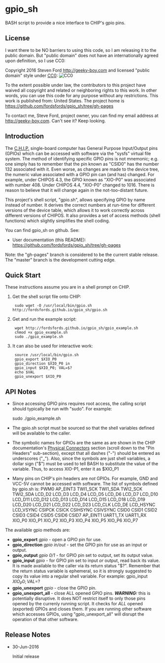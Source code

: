 # gpio_sh
BASH script to provide a nice interface to CHIP's gpio pins.

## License

I want there to be NO barriers to using this code, so I am releasing it to the public domain.  But "public domain" does not have an internationally agreed upon definition, so I use CC0:

Copyright 2016 Steven Ford http://geeky-boy.com and licensed
"public domain" style under
[CC0](http://creativecommons.org/publicdomain/zero/1.0/): 
![CC0](https://licensebuttons.net/p/zero/1.0/88x31.png "CC0")

To the extent possible under law, the contributors to this project have
waived all copyright and related or neighboring rights to this work.
In other words, you can use this code for any purpose without any
restrictions.  This work is published from: United States.  The project home
is https://github.com/fordsfords/gpio_sh/tree/gh-pages

To contact me, Steve Ford, project owner, you can find my email address
at http://geeky-boy.com.  Can't see it?  Keep looking.

## Introduction

The [C.H.I.P.](http://getchip.com/) single-board computer has General Purpose
Input/Output pins (GPIOs) which can be accessed with software via the "sysfs"
virtual file system.  The method of identifying specific GPIO pins is not
mnemonic; e.g. one simply has to remember that the pin known as "CSID0" has the
number 132 associated with it.  Even worse, as changes are made to the device
tree, the numeric value associated with a GPIO pin can (and has) changed.  For
example, under CHIPOS 4.3, the GPIO known as "XIO-P0" was associated with
number 408.  Under CHIPOS 4.4, "XIO-P0" changed to 1016.  There is reason to
believe that it will change again in the not-too-distant future.

This project's shell script, "gpio.sh", allows specifying GPIO by name instead
of number.  It derives the correct numbers at run-time for different versions
of the device table, which allows it to work correctly across different
versions of CHIPOS.  It also provides a set of access methods (shell functions)
which slightly simplifies the shell coding.

You can find gpio_sh on github.  See:

* User documentation (this README): https://github.com/fordsfords/gpio_sh/tree/gh-pages

Note: the "gh-pages" branch is considered to be the current stable release.  The "master" branch is the development cutting edge.

## Quick Start

These instructions assume you are in a shell prompt on CHIP.

1. Get the shell script file onto CHIP:

        sudo wget -O /usr/local/bin/gpio.sh http://fordsfords.github.io/gpio_sh/gpio.sh

2. Get and run the example script:

        wget http://fordsfords.github.io/gpio_sh/gpio_example.sh
        chmod +x gpio_example.sh
        sudo ./gpio_example.sh

3. It can also be used for interactive work:

        source /usr/local/bin/gpio.sh
        gpio_export $XIO_P0
        gpio_direction $XIO_P0 in
        gpio_input $XIO_P0; VAL=$?
        echo $VAL
        gpio_unexport $XIO_P0

## API Notes

* Since accessing GPIO pins requires root access, the calling script should
typically be run with "sudo".  For example:

    sudo ./gpio_example.sh

* The gpio.sh script must be sourced so that the shell variables defined will be
available to the caller.

* The symbolic names for GPIOs are the same as are shown in the CHIP
documentation's [Physical
Connectors](http://docs.getchip.com/chip.html#physical-connectors) section
(scroll down to the "Pin Headers" sub-section), except that all dashes ("-")
should be entered as underscores ("_").  Also, since the symbols are just shell
variables, a dollar sign ("$") must be used to tell BASH to substitute the
value of the variable.  Thus, to access XIO-P1, enter it as $XIO_P1

* Many pins on CHIP's pin headers are *not* GPIOs.  For example, GND and VCC-5V
cannot be accessed with software.  The list of symbols defined by gpio.sh
is: PWM0 AP_EINT3 TWI1_SCK TWI1_SDA TWI2_SCK TWI2_SDA LCD_D2 LCD_D3 LCD_D4 LCD_D5 LCD_D6 LCD_D7 LCD_D10 LCD_D11 LCD_D12 LCD_D13 LCD_D14 LCD_D15 LCD_D18 LCD_D19 LCD_D20 LCD_D21 LCD_D22 LCD_D23 LCD_CLK LCD_DE LCD_HSYNC LCD_VSYNC CSIPCK CSICK CSIHSYNC CSIVSYNC CSID0 CSID1 CSID2 CSID3 CSID4 CSID5 CSID6 CSID7 AP_EINT1 UART1_TX UART1_RX XIO_P0 XIO_P1 XIO_P2 XIO_P3 XIO_P4 XIO_P5 XIO_P6 XIO_P7

The available gpio methods are:
* **gpio_export** *gpio* - open a GPIO pin for use.
* **gpio_direction** *gpio* *in/out* - set the GPIO pin for use as an input or output.
* **gpio_output** *gpio* *0/1* - for GPIO pin set to output, set its output
value.
* **gpio_input** *gpio* - for GPIO pin set to input *or* output, read back its
value.  It is made available to the caller via its return status "$?".
Remember that the return status variable is ephemeral, so it is strongly
suggested to copy its value into a regular shell variable.  For example:
        gpio_input $XIO_P0; VAL=$?
* **gpio_unexport** *gpio* - close the GPIO pin.
* **gpio_unexport_all** - close ALL opened GPIO pins.  ***WARNING:*** this is
potentially disruptive.  It does NOT restrict itself to only those pins opened
by the currenly running script.  It checks for *ALL* opened (exported) GPIOs
and closes them.  If you are running other software which accesses GPIOs, using
"gpio_unexport_all" will disrupt the operation of that other software.

## Release Notes

* 30-Jun-2016

    Initial release
